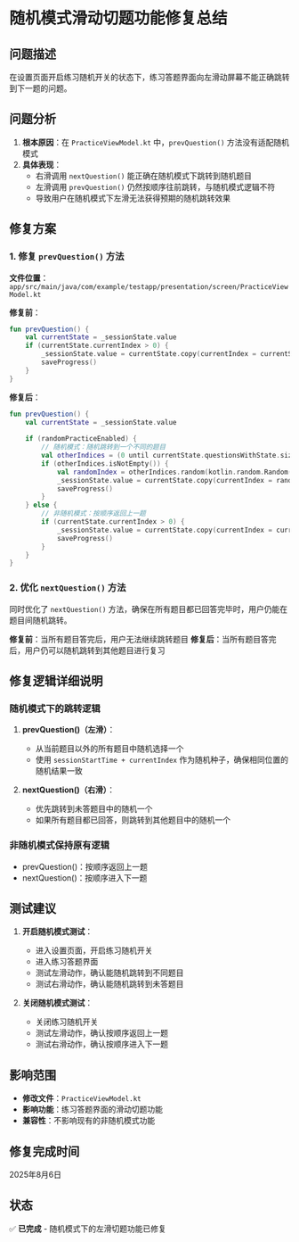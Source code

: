 # 随机模式滑动切题功能修复总结

## 问题描述
在设置页面开启练习随机开关的状态下，练习答题界面向左滑动屏幕不能正确跳转到下一题的问题。

## 问题分析
1. **根本原因**：在 `PracticeViewModel.kt` 中，`prevQuestion()` 方法没有适配随机模式
2. **具体表现**：
   - 右滑调用 `nextQuestion()` 能正确在随机模式下跳转到随机题目
   - 左滑调用 `prevQuestion()` 仍然按顺序往前跳转，与随机模式逻辑不符
   - 导致用户在随机模式下左滑无法获得预期的随机跳转效果

## 修复方案
### 1. 修复 `prevQuestion()` 方法
**文件位置**：`app/src/main/java/com/example/testapp/presentation/screen/PracticeViewModel.kt`

**修复前**：
```kotlin
fun prevQuestion() {
    val currentState = _sessionState.value
    if (currentState.currentIndex > 0) {
        _sessionState.value = currentState.copy(currentIndex = currentState.currentIndex - 1)
        saveProgress()
    }
}
```

**修复后**：
```kotlin
fun prevQuestion() {
    val currentState = _sessionState.value
    
    if (randomPracticeEnabled) {
        // 随机模式：随机跳转到一个不同的题目
        val otherIndices = (0 until currentState.questionsWithState.size).filter { it != currentState.currentIndex }
        if (otherIndices.isNotEmpty()) {
            val randomIndex = otherIndices.random(kotlin.random.Random(currentState.sessionStartTime + currentState.currentIndex))
            _sessionState.value = currentState.copy(currentIndex = randomIndex)
            saveProgress()
        }
    } else {
        // 非随机模式：按顺序返回上一题
        if (currentState.currentIndex > 0) {
            _sessionState.value = currentState.copy(currentIndex = currentState.currentIndex - 1)
            saveProgress()
        }
    }
}
```

### 2. 优化 `nextQuestion()` 方法
同时优化了 `nextQuestion()` 方法，确保在所有题目都已回答完毕时，用户仍能在题目间随机跳转。

**修复前**：当所有题目答完后，用户无法继续跳转题目
**修复后**：当所有题目答完后，用户仍可以随机跳转到其他题目进行复习

## 修复逻辑详细说明
### 随机模式下的跳转逻辑
1. **prevQuestion()（左滑）**：
   - 从当前题目以外的所有题目中随机选择一个
   - 使用 `sessionStartTime + currentIndex` 作为随机种子，确保相同位置的随机结果一致

2. **nextQuestion()（右滑）**：
   - 优先跳转到未答题目中的随机一个
   - 如果所有题目都已回答，则跳转到其他题目中的随机一个

### 非随机模式保持原有逻辑
- prevQuestion()：按顺序返回上一题
- nextQuestion()：按顺序进入下一题

## 测试建议
1. **开启随机模式测试**：
   - 进入设置页面，开启练习随机开关
   - 进入练习答题界面
   - 测试左滑动作，确认能随机跳转到不同题目
   - 测试右滑动作，确认能随机跳转到未答题目

2. **关闭随机模式测试**：
   - 关闭练习随机开关
   - 测试左滑动作，确认按顺序返回上一题
   - 测试右滑动作，确认按顺序进入下一题

## 影响范围
- **修改文件**：`PracticeViewModel.kt`
- **影响功能**：练习答题界面的滑动切题功能
- **兼容性**：不影响现有的非随机模式功能

## 修复完成时间
2025年8月6日

## 状态
✅ **已完成** - 随机模式下的左滑切题功能已修复
